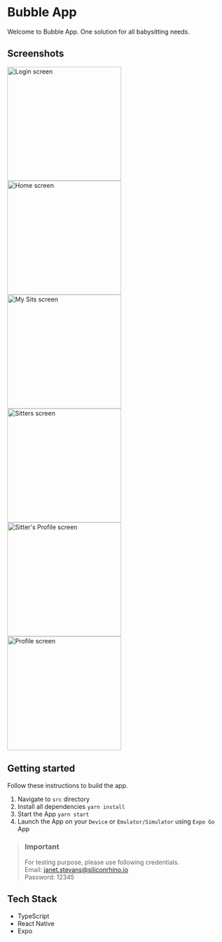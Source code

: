 <h1>Bubble App</h1>
<p>
Welcome to Bubble App. One solution for all babysitting needs.
</p>
<h2>Screenshots</h2>
<div>
  <img src="./assets/screenshot1.jpg" alt="Login screen" width="260" />
  <img src="./assets/screenshot2.jpg" alt="Home screen" width="260" />
  <img src="./assets/screenshot3.jpg" alt="My Sits screen" width="260" />
  <img src="./assets/screenshot4.jpg" alt="Sitters screen" width="260" />
  <img src="./assets/screenshot5.jpg" alt="Sitter's Profile screen" width="260" />
  <img src="./assets/screenshot6.jpg" alt="Profile screen" width="260" />
</div>

<h2>Getting started</h2>

Follow these instructions to build the app.

1. Navigate to `src` directory
2. Install all dependencies `yarn install`
3. Start the App `yarn start`
4. Launch the App on your `Device` or `Emulator/Simulator` using `Expo Go` App

> ### Important ###
> For testing purpose, please use following credentials.\
> Email: janet.stevans@siliconrhino.io\
> Password: 12345

## Tech Stack ##
- TypeScript
- React Native
- Expo